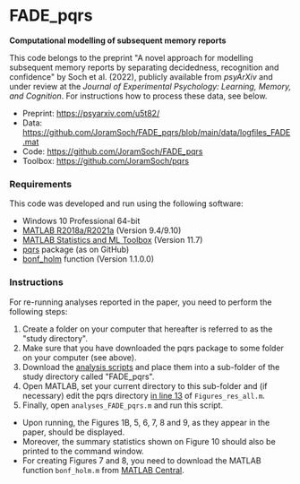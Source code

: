 # FADE_pqrs

**Computational modelling of subsequent memory reports**

This code belongs to the preprint "A novel approach for modelling subsequent memory reports by separating decidedness, recognition and confidence" by Soch et al. (2022), publicly available from *psyArXiv* and under review at the *Journal of Experimental Psychology: Learning, Memory, and Cognition*. For instructions how to process these data, see below.

- Preprint: https://psyarxiv.com/u5t82/
- Data: https://github.com/JoramSoch/FADE_pqrs/blob/main/data/logfiles_FADE.mat
- Code: https://github.com/JoramSoch/FADE_pqrs
- Toolbox: https://github.com/JoramSoch/pqrs


### Requirements

This code was developed and run using the following software:
- Windows 10 Professional 64-bit
- [MATLAB R2018a/R2021a](https://de.mathworks.com/help/matlab/release-notes.html) (Version 9.4/9.10)
- [MATLAB Statistics and ML Toolbox](https://de.mathworks.com/products/statistics.html) (Version 11.7)
- [pqrs](https://github.com/JoramSoch/pqrs) package (as on GitHub)
- [bonf_holm](https://www.mathworks.com/matlabcentral/fileexchange/28303-bonferroni-holm-correction-for-multiple-comparisons) function (Version 1.1.0.0)


### Instructions

For re-running analyses reported in the paper, you need to perform the following steps:
1. Create a folder on your computer that hereafter is referred to as the "study directory".
2. Make sure that you have downloaded the pqrs package to some folder on your computer (see above).
3. Download the [analysis scripts](https://github.com/JoramSoch/FADE_pqrs/archive/main.zip) and place them into a sub-folder of the study directory called "FADE_pqrs".
4. Open MATLAB, set your current directory to this sub-folder and (if necessary) edit the pqrs directory [in line 13](https://github.com/JoramSoch/FADE_pqrs/blob/main/Figures_res_all.m#L13) of `Figures_res_all.m`.
5. Finally, open `analyses_FADE_pqrs.m` and run this script.

* Upon running, the Figures 1B, 5, 6, 7, 8 and 9, as they appear in the paper, should be displayed.
* Moreover, the summary statistics shown on Figure 10 should also be printed to the command window.
* For creating Figures 7 and 8, you need to download the MATLAB function `bonf_holm.m` from [MATLAB Central](https://www.mathworks.com/matlabcentral/fileexchange/28303-bonferroni-holm-correction-for-multiple-comparisons).